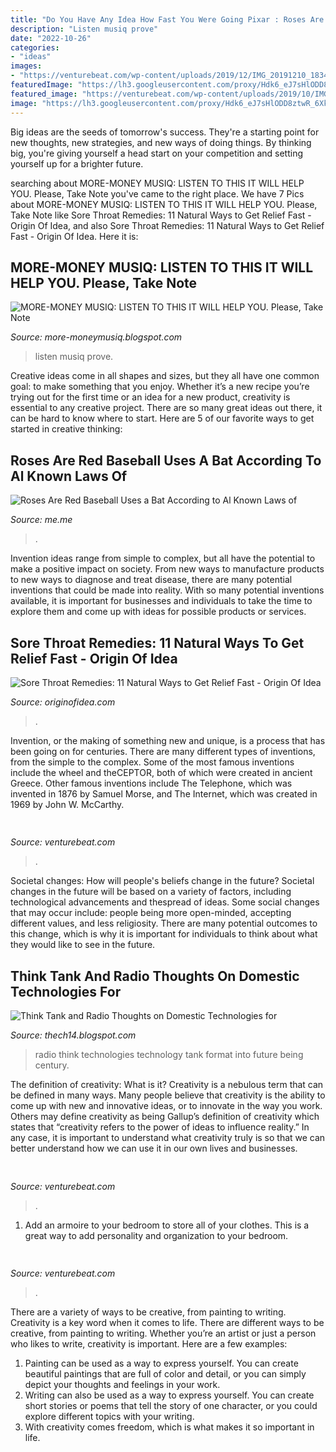 ```yaml
---
title: "Do You Have Any Idea How Fast You Were Going Pixar : Roses Are Red Baseball Uses A Bat According To Al Known Laws Of"
description: "Listen musiq prove"
date: "2022-10-26"
categories:
- "ideas"
images:
- "https://venturebeat.com/wp-content/uploads/2019/12/IMG_20191210_183414.jpg?w=800"
featuredImage: "https://lh3.googleusercontent.com/proxy/Hdk6_eJ7sHlODD8ztwR_6XkcgZ4JRHxG5INgoLYrJn5osm86ap4iqt1NjIpb4e0e1U3X61AGe8ZJgsJMLIOVXei7LO2tR10X4YnYs4gh_g=s0-d"
featured_image: "https://venturebeat.com/wp-content/uploads/2019/10/IMG_2311D-e1572525473978.jpeg"
image: "https://lh3.googleusercontent.com/proxy/Hdk6_eJ7sHlODD8ztwR_6XkcgZ4JRHxG5INgoLYrJn5osm86ap4iqt1NjIpb4e0e1U3X61AGe8ZJgsJMLIOVXei7LO2tR10X4YnYs4gh_g=s0-d"
---
```



Big ideas are the seeds of tomorrow's success. They're a starting point for new thoughts, new strategies, and new ways of doing things. By thinking big, you're giving yourself a head start on your competition and setting yourself up for a brighter future.

	

		
searching about MORE-MONEY MUSIQ: LISTEN TO THIS IT WILL HELP YOU. Please, Take Note you've came to the right place. We have 7 Pics about MORE-MONEY MUSIQ: LISTEN TO THIS IT WILL HELP YOU. Please, Take Note like Sore Throat Remedies: 11 Natural Ways to Get Relief Fast - Origin Of Idea,  and also Sore Throat Remedies: 11 Natural Ways to Get Relief Fast - Origin Of Idea. Here it is:
		
    
## MORE-MONEY MUSIQ: LISTEN TO THIS IT WILL HELP YOU. Please, Take Note

<img loading=lazy src="https://lh3.googleusercontent.com/proxy/Hdk6_eJ7sHlODD8ztwR_6XkcgZ4JRHxG5INgoLYrJn5osm86ap4iqt1NjIpb4e0e1U3X61AGe8ZJgsJMLIOVXei7LO2tR10X4YnYs4gh_g=s0-d" onerror="this.onerror=null;this.src='https://tse1.mm.bing.net/th?id=OIP.DGF03Rm4rbpqcaDyBG68wwHaKW&amp;pid=15.1';" alt="MORE-MONEY MUSIQ: LISTEN TO THIS IT WILL HELP YOU. Please, Take Note">

_Source: more-moneymusiq.blogspot.com_

>listen musiq prove. 

	

Creative ideas come in all shapes and sizes, but they all have one common goal: to make something that you enjoy. Whether it’s a new recipe you’re trying out for the first time or an idea for a new product, creativity is essential to any creative project. There are so many great ideas out there, it can be hard to know where to start. Here are 5 of our favorite ways to get started in creative thinking: 

    
## Roses Are Red Baseball Uses A Bat According To Al Known Laws Of

<img loading=lazy src="https://pics.me.me/thumb_roses-are-red-baseball-uses-a-bat-according-to-al-63789458.png" onerror="this.onerror=null;this.src='https://tse4.mm.bing.net/th?id=OIP.NLBlabTy5YHXCs8tPMn0mQAAAA&amp;pid=15.1';" alt="Roses Are Red Baseball Uses a Bat According to Al Known Laws of">

_Source: me.me_

>. 

	

Invention ideas range from simple to complex, but all have the potential to make a positive impact on society. From new ways to manufacture products to new ways to diagnose and treat disease, there are many potential inventions that could be made into reality. With so many potential inventions available, it is important for businesses and individuals to take the time to explore them and come up with ideas for possible products or services.

    
## Sore Throat Remedies: 11 Natural Ways To Get Relief Fast - Origin Of Idea

<img loading=lazy src="http://www.originofidea.com/wp-content/uploads/2019/07/feature-7.jpg" onerror="this.onerror=null;this.src='https://tse2.mm.bing.net/th?id=OIP.0Jdku-gFAwxklEMTvGUAvAHaD8&amp;pid=15.1';" alt="Sore Throat Remedies: 11 Natural Ways to Get Relief Fast - Origin Of Idea">

_Source: originofidea.com_

>. 

	

Invention, or the making of something new and unique, is a process that has been going on for centuries. There are many different types of inventions, from the simple to the complex. Some of the most famous inventions include the wheel and theCEPTOR, both of which were created in ancient Greece. Other famous inventions include The Telephone, which was invented in 1876 by Samuel Morse, and The Internet, which was created in 1969 by John W. McCarthy.

    
## 

<img loading=lazy src="https://venturebeat.com/wp-content/uploads/2019/10/IMG_2311D-e1572525473978.jpeg" onerror="this.onerror=null;this.src='https://tse4.mm.bing.net/th?id=OIP.MdmuIy3ffycZ0MtY14WP3QHaE4&amp;pid=15.1';" alt="">

_Source: venturebeat.com_

>. 

	

Societal changes: How will people's beliefs change in the future?
Societal changes in the future will be based on a variety of factors, including technological advancements and thespread of ideas. Some social changes that may occur include: people being more open-minded, accepting different values, and less religiosity. There are many potential outcomes to this change, which is why it is important for individuals to think about what they would like to see in the future.

    
## Think Tank And Radio Thoughts On Domestic Technologies For

<img loading=lazy src="http://4.bp.blogspot.com/-qcxLXNT3oQw/UMRsbT30FhI/AAAAAAAAAGI/GbbskLG5Yeo/s1600/473831511tecnology.jpg" onerror="this.onerror=null;this.src='https://tse3.mm.bing.net/th?id=OIP.6Or9hJtTzQId568OSKP40gHaCL&amp;pid=15.1';" alt="Think Tank and Radio Thoughts on Domestic Technologies for">

_Source: thech14.blogspot.com_

>radio think technologies technology tank format into future being century. 

	

The definition of creativity: What is it?
Creativity is a nebulous term that can be defined in many ways. Many people believe that creativity is the ability to come up with new and innovative ideas, or to innovate in the way you work. Others may define creativity as being Gallup’s definition of creativity which states that “creativity refers to the power of ideas to influence reality.” In any case, it is important to understand what creativity truly is so that we can better understand how we can use it in our own lives and businesses.

    
## 

<img loading=lazy src="https://venturebeat.com/wp-content/uploads/2020/05/a100.jpg" onerror="this.onerror=null;this.src='https://tse1.mm.bing.net/th?id=OIP.yHL0eRs96Bh5NopbBzBT_gHaEQ&amp;pid=15.1';" alt="">

_Source: venturebeat.com_

>. 

	

1. Add an armoire to your bedroom to store all of your clothes. This is a great way to add personality and organization to your bedroom.

    
## 

<img loading=lazy src="https://venturebeat.com/wp-content/uploads/2019/12/IMG_20191210_183414.jpg?w=800" onerror="this.onerror=null;this.src='https://tse4.mm.bing.net/th?id=OIP.ert_Jrl0PlFaSH0c8_8HrgHaEW&amp;pid=15.1';" alt="">

_Source: venturebeat.com_

>. 

	

There are a variety of ways to be creative, from painting to writing.
Creativity is a key word when it comes to life. There are different ways to be creative, from painting to writing. Whether you’re an artist or just a person who likes to write, creativity is important. Here are a few examples: 
1. Painting can be used as a way to express yourself. You can create beautiful paintings that are full of color and detail, or you can simply depict your thoughts and feelings in your work. 
2. Writing can also be used as a way to express yourself. You can create short stories or poems that tell the story of one character, or you could explore different topics with your writing. 
3. With creativity comes freedom, which is what makes it so important in life.

